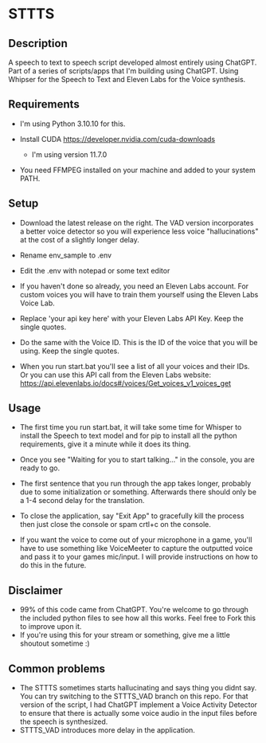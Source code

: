 # STTTS
## Description

A speech to text to speech script developed almost entirely using ChatGPT. Part of a series of scripts/apps that I'm building using ChatGPT. Using Whipser for the Speech to Text and Eleven Labs for the Voice synthesis.

## Requirements

- I'm using Python 3.10.10 for this.

- Install CUDA https://developer.nvidia.com/cuda-downloads
  - I'm using version 11.7.0

- You need FFMPEG installed on your machine and added to your system PATH.

## Setup
- Download the latest release on the right. The VAD version incorporates a better voice detector so you will experience less voice "hallucinations" at the cost of a slightly longer delay.

- Rename env_sample to .env

- Edit the .env with notepad or some text editor

- If you haven't done so already, you need an Eleven Labs account. For custom voices you will have to train them yourself using the Eleven Labs Voice Lab.

- Replace 'your api key here' with your Eleven Labs API Key. Keep the single quotes.

- Do the same with the Voice ID. This is the ID of the voice that you will be using. Keep the single quotes.

- When you run start.bat you'll see a list of all your voices and their IDs. Or you can use this API call from the Eleven Labs website: https://api.elevenlabs.io/docs#/voices/Get_voices_v1_voices_get


## Usage

- The first time you run start.bat, it will take some time for Whisper to install the Speech to text model and for pip to install all the python requirements, give it a minute while it does its thing.

- Once you see "Waiting for you to start talking..." in the console, you are ready to go.

- The first sentence that you run through the app takes longer, probably due to some initialization or something. Afterwards there should only be a 1-4 second delay for the translation.

- To close the application, say "Exit App" to gracefully kill the process then just close the console or spam crtl+c on the console.

- If you want the voice to come out of your microphone in a game, you'll have to use something like VoiceMeeter to capture the outputted voice and pass it to your games mic/input. I will provide instructions on how to do this in the future.

## Disclaimer
- 99% of this code came from ChatGPT. You're welcome to go through the included python files to see how all this works. Feel free to Fork this to improve upon it.
- If you're using this for your stream or something, give me a little shoutout sometime :)

## Common problems
- The STTTS sometimes starts hallucinating and says thing you didnt say. You can try switching to the STTTS_VAD branch on this repo. For that version of the script, I had ChatGPT implement a Voice Activity Detector to ensure that there is actually some voice audio in the input files before the speech is synthesized. 
- STTTS_VAD introduces more delay in the application. 
